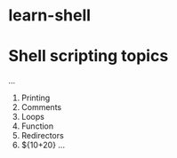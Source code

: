 # learn-shell


# Shell scripting topics

...
1. Printing
2. Comments
3. Loops
4. Function
5. Redirectors
6. ${10+20}
...